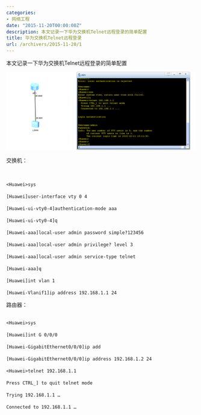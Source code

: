 ```yaml
---
categories:
- 网络工程
date: "2015-11-20T00:00:00Z"
description: 本文记录一下华为交换机Telnet远程登录的简单配置
title: 华为交换机Telnet远程登录
url: /archivers/2015-11-20/1
---
```


本文记录一下华为交换机Telnet远程登录的简单配置


![enter description here][1]


交换机：

```


<Huawei>sys

[Huawei]user-interface vty 0 4

[Huawei-ui-vty0-4]authentication-mode aaa

[Huawei-ui-vty0-4]q

[Huawei-aaa]local-user admin password simple?123456

[Huawei-aaa]local-user admin privilege? level 3

[Huawei-aaa]local-user admin service-type telnet

[Huawei-aaa]q

[Huawei]int vlan 1

[Huawei-Vlanif1]ip address 192.168.1.1 24
```

路由器：


```

<Huawei>sys

[Huawei]int G 0/0/0

[Huawei-GigabitEthernet0/0/0]ip add

[Huawei-GigabitEthernet0/0/0]ip address 192.168.1.2 24

<Huawei>telnet 192.168.1.1

Press CTRL_] to quit telnet mode

Trying 192.168.1.1 …

Connected to 192.168.1.1 …
```

[1]: ../../../static/images/d05697e6-4f5e-11ec-a083-00d861bf4abb.png "0x05"
  
  